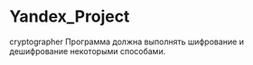 # Yandex_Project
cryptographer
Программа должна выполнять шифрование и дешифрование некоторыми способами.

